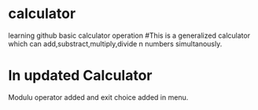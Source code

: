 # calculator
learning github basic calculator operation
 #This is a generalized calculator which can add,substract,multiply,divide n numbers simultanously.
 
 # In updated Calculator
 Modulu operator added and exit choice added in menu.
